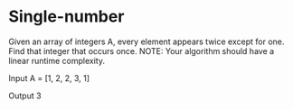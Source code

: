 # Single-number

Given an array of integers A, every element appears twice except for one. Find that integer that occurs once.
NOTE: Your algorithm should have a linear runtime complexity.


Input
A = [1, 2, 2, 3, 1]

Output
3
